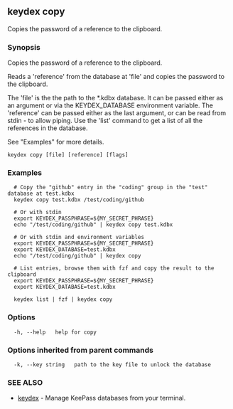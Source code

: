 ## keydex copy

Copies the password of a reference to the clipboard.

### Synopsis

Copies the password of a reference to the clipboard.

Reads a 'reference' from the database at 'file' and copies the password to the clipboard.

The 'file' is the the path to the *.kdbx database. It can be passed either as an argument or via the KEYDEX_DATABASE environment variable.
The 'reference' can be passed either as the last argument, or can be read from stdin - to allow piping.
Use the 'list' command to get a list of all the references in the database.

See "Examples" for more details.

```
keydex copy [file] [reference] [flags]
```

### Examples

```
  # Copy the "github" entry in the "coding" group in the "test" database at test.kdbx
  keydex copy test.kdbx /test/coding/github

  # Or with stdin
  export KEYDEX_PASSPHRASE=${MY_SECRET_PHRASE}
  echo "/test/coding/github" | keydex copy test.kdbx

  # Or with stdin and environment variables
  export KEYDEX_PASSPHRASE=${MY_SECRET_PHRASE}
  export KEYDEX_DATABASE=test.kdbx
  echo "/test/coding/github" | keydex copy

  # List entries, browse them with fzf and copy the result to the clipboard
  export KEYDEX_PASSPHRASE=${MY_SECRET_PHRASE}
  export KEYDEX_DATABASE=test.kdbx

  keydex list | fzf | keydex copy
```

### Options

```
  -h, --help   help for copy
```

### Options inherited from parent commands

```
  -k, --key string   path to the key file to unlock the database
```

### SEE ALSO

* [keydex](keydex.md)	 - Manage KeePass databases from your terminal.


